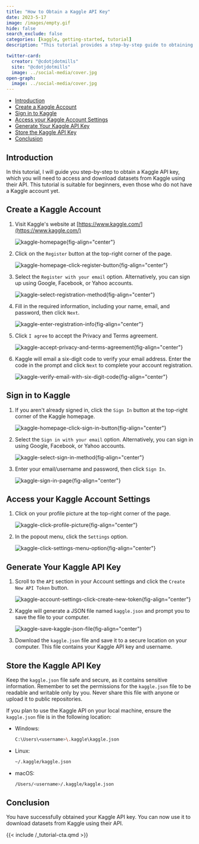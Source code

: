 ```yaml
---
title: "How to Obtain a Kaggle API Key"
date: 2023-5-17
image: /images/empty.gif
hide: false
search_exclude: false
categories: [kaggle, getting-started, tutorial]
description: "This tutorial provides a step-by-step guide to obtaining a Kaggle API key."

twitter-card:
  creator: "@cdotjdotmills"
  site: "@cdotjdotmills"
  image: ../social-media/cover.jpg
open-graph:
  image: ../social-media/cover.jpg
---
```




* [Introduction](#introduction)
* [Create a Kaggle Account](#create-a-kaggle-account)
* [Sign in to Kaggle](#sign-in-to-kaggle)
* [Access your Kaggle Account Settings](#access-your-kaggle-account-settings)
* [Generate Your Kaggle API Key](#generate-your-kaggle-api-key)
* [Store the Kaggle API Key](#store-the-kaggle-api-key)
* [Conclusion](#conclusion)




## Introduction

In this tutorial, I will guide you step-by-step to obtain a Kaggle API key, which you will need to access and download datasets from Kaggle using their API. This tutorial is suitable for beginners, even those who do not have a Kaggle account yet.



## Create a Kaggle Account

1. Visit Kaggle's website at [https://www.kaggle.com/](https://www.kaggle.com/)

   ![kaggle-homepage](./images/kaggle-homepage.png){fig-align="center"}<br>

2. Click on the `Register` button at the top-right corner of the page.

   ![kaggle-homepage-click-register-button](./images/kaggle-homepage-click-register-button.png){fig-align="center"}<br>

3. Select the `Register with your email` option. Alternatively, you can sign up using Google, Facebook, or Yahoo accounts.

   ![kaggle-select-registration-method](./images/kaggle-select-registration-method.png){fig-align="center"}<br>

4. Fill in the required information, including your name, email, and password, then click `Next`.

   ![kaggle-enter-registration-info](./images/kaggle-enter-registration-info.png){fig-align="center"}<br>

5. Click `I agree` to accept the Privacy and Terms agreement.

   ![kaggle-accept-privacy-and-terms-agreement](./images/kaggle-accept-privacy-and-terms-agreement.png){fig-align="center"}<br>

6. Kaggle will email a six-digit code to verify your email address. Enter the code in the prompt and click `Next` to complete your account registration.

   ![kaggle-verify-email-with-six-digit-code](./images/kaggle-verify-email-with-six-digit-code.png){fig-align="center"}<br>



## Sign in to Kaggle

1. If you aren't already signed in, click the `Sign In` button at the top-right corner of the Kaggle homepage.

   ![kaggle-homepage-click-sign-in-button](./images/kaggle-homepage-click-sign-in-button.png){fig-align="center"}<br>

2. Select the `Sign in with your email` option. Alternatively, you can sign in using Google, Facebook, or Yahoo accounts.

   ![kaggle-select-sign-in-method](./images/kaggle-select-sign-in-method.png){fig-align="center"}<br>

3. Enter your email/username and password, then click `Sign In`.

   ![kaggle-sign-in-page](./images/kaggle-sign-in-page.png){fig-align="center"}<br>



## Access your Kaggle Account Settings

1. Click on your profile picture at the top-right corner of the page. 

   ![kaggle-click-profile-picture](./images/kaggle-click-profile-picture.png){fig-align="center"}<br>

2. In the popout menu, click the `Settings` option.

   ![kaggle-click-settings-menu-option](./images/kaggle-click-settings-menu-option.png){fig-align="center"}<br>



## Generate Your Kaggle API Key

1. Scroll to the `API` section in your Account settings and click the `Create New API Token` button.

   ![kaggle-account-settings-click-create-new-token](./images/kaggle-account-settings-click-create-new-token.png){fig-align="center"}<br>

2. Kaggle will generate a JSON file named `kaggle.json` and prompt you to save the file to your computer.

   ![kaggle-save-kaggle-json-file](./images/kaggle-save-kaggle-json-file.png){fig-align="center"}<br>

3. Download the `kaggle.json` file and save it to a secure location on your computer. This file contains your Kaggle API key and username.





## Store the Kaggle API Key

Keep the `kaggle.json` file safe and secure, as it contains sensitive information. Remember to set the permissions for the `kaggle.json` file to be readable and writable only by you. Never share this file with anyone or upload it to public repositories. 



If you plan to use the Kaggle API on your local machine, ensure the `kaggle.json` file is in the following location:

* Windows: 

  ```bash
  C:\Users\<username>\.kaggle\kaggle.json
  ```

* Linux: 

  ```bash
  ~/.kaggle/kaggle.json
  ```

* macOS: 

  ```bash
  /Users/<username>/.kaggle/kaggle.json
  ```





## Conclusion

You have successfully obtained your Kaggle API key. You can now use it to download datasets from Kaggle using their API.





{{< include /_tutorial-cta.qmd >}}



